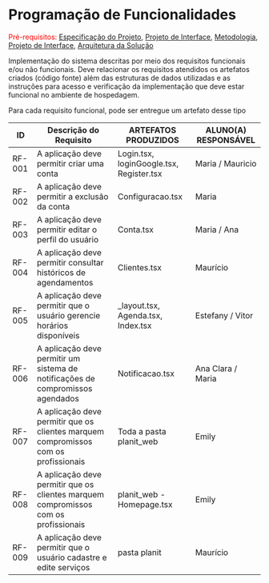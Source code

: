 # Programação de Funcionalidades

<span style="color:red">Pré-requisitos: <a href="2-Especificação do Projeto.md"> Especificação do Projeto</a></span>, <a href="3-Projeto de Interface.md"> Projeto de Interface</a>, <a href="4-Metodologia.md"> Metodologia</a>, <a href="3-Projeto de Interface.md"> Projeto de Interface</a>, <a href="5-Arquitetura da Solução.md"> Arquitetura da Solução</a>

Implementação do sistema descritas por meio dos requisitos funcionais e/ou não funcionais. Deve relacionar os requisitos atendidos os artefatos criados (código fonte) além das estruturas de dados utilizadas e as instruções para acesso e verificação da implementação que deve estar funcional no ambiente de hospedagem.

Para cada requisito funcional, pode ser entregue um artefato desse tipo

| ID     | Descrição do Requisito                                                                                   | ARTEFATOS PRODUZIDOS                     | ALUNO(A) RESPONSÁVEL |
| ------ | -------------------------------------------------------------------------------------------------------- | ---------------------------------------- | -------------------- |
| RF-001 | A aplicação deve permitir criar uma conta                                                                | Login.tsx, loginGoogle.tsx, Register.tsx | Maria / Mauricio     |
| RF-002 | A aplicação deve permitir a exclusão da conta                                                            | Configuracao.tsx                         | Maria                |
| RF-003 | A aplicação deve permitir editar o perfil do usuário                                                     | Conta.tsx                                | Maria / Ana          |
| RF-004 | A aplicação deve permitir consultar históricos de agendamentos                                           | Clientes.tsx                             | Maurício             |
| RF-005 | A aplicação deve permitir que o usuário gerencie horários disponíveis                                    | _layout.tsx, Agenda.tsx, Index.tsx       | Estefany / Vitor     |
| RF-006 | A aplicação deve permitir um sistema de notificações de compromissos agendados                           | Notificacao.tsx                          | Ana Clara / Maria    |
| RF-007 | A aplicação deve permitir que os clientes marquem compromissos com os profissionais                      | Toda a pasta planit_web                  | Emily                |
| RF-008 | A aplicação deve permitir que os clientes marquem compromissos com os profissionais                      | planit_web - Homepage.tsx                | Emily                |
| RF-009 | A aplicação deve permitir que o usuário cadastre e edite serviços                                        | pasta planit                             | Maurício             |
